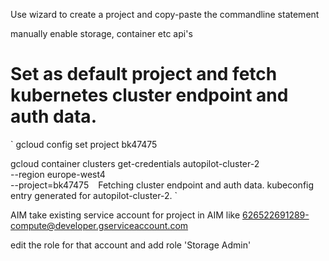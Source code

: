 Use wizard to create a project and copy-paste the commandline statement

manually enable storage, container etc api's



# Set as default project and fetch kubernetes cluster endpoint and auth data.
`
gcloud config set project bk47475

gcloud container clusters get-credentials autopilot-cluster-2 \
    --region europe-west4 \
    --project=bk47475
`
`
Fetching cluster endpoint and auth data.
kubeconfig entry generated for autopilot-cluster-2.
`

AIM
take existing service account for project in AIM like 626522691289-compute@developer.gserviceaccount.com

edit the role for that account and add role 'Storage Admin'



